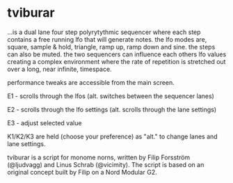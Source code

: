 # tviburar
...is a dual lane four step polyrytythmic sequencer where each step contains a free running lfo that will generate notes.
the lfo modes are, square, sample & hold, triangle, ramp up, ramp down and sine. the steps can also be muted.
the two sequencers can influence each others lfo values creating a complex environment where the rate of repetition is stretched out over a long, near infinite, timespace.

performance tweaks are accessible from the main screen.

E1 - scrolls through the lfos (alt. switches between the sequencer lanes)

E2 - scrolls through the lfo settings (alt. scrolls through the lane settings)

E3 - adjust selected value

K1/K2/K3 are held (choose your preference) as "alt." to change lanes and lane settings.

tviburar is a script for monome norns, written by Filip Forsström (@ljudvagg) and Linus Schrab (@vicimity).
The script is based on an original concept built by Filip on a Nord Modular G2.
